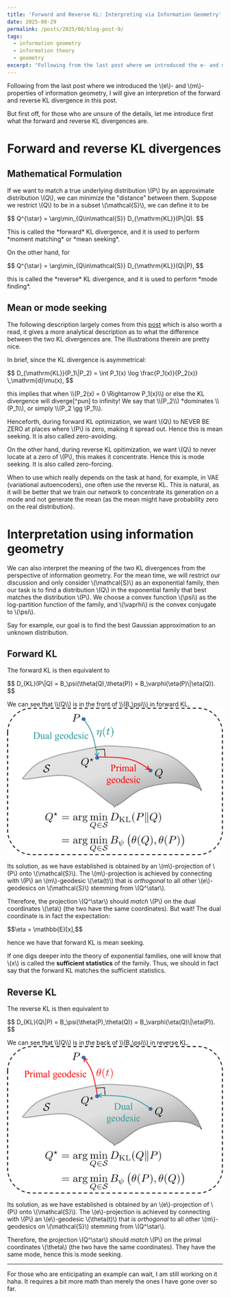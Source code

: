 ```yaml
---
title: 'Forward and Reverse KL: Interpreting via Information Geometry'
date: 2025-08-29
permalink: /posts/2025/08/blog-post-9/
tags:
  - information geometry
  - information theory
  - geometry
excerpt: "Following from the last post where we introduced the e- and m-properties of information geometry, I will give an interpretion of the forward and reverse KL divergence in this post."
---
```


Following from the last post where we introduced the \\(e\\)- and \\(m\\)-properties of information geometry, I will give an interpretion of the forward and reverse KL divergence in this post.

But first off, for those who are unsure of the details, let me introduce first what the forward and reverse KL divergences are.

# Forward and reverse KL divergences
## Mathematical Formulation
If we want to match a true underlying distribution \\(P\\) by an approximate distribution \\(Q\\), we can minimize the "distance" between them. Suppose we restrict \\(Q\\) to be in a subset \\(\mathcal{S}\\), we can define it to be
<p>
$$
    Q^{\star} = \arg\min_{Q\in\mathcal{S}} D_{\mathrm{KL}}(P\|Q).
$$
</p>
This is called the *forward* KL divergence, and it is used to perform *moment matching* or *mean seeking*.

On the other hand, for
<p>
$$
    Q^{\star} = \arg\min_{Q\in\mathcal{S}} D_{\mathrm{KL}}(Q\|P),
$$
</p>
this is called the *reverse* KL divergence, and it is used to perform *mode finding*.

## Mean or mode seeking
The following description largely comes from this [post](https://agustinus.kristia.de/blog/forward-reverse-kl/) which is also worth a read, it gives a more analytical description as to what the difference between the two KL divergences are. The illustrations therein are pretty nice.

In brief, since the KL divergence is asymmetrical:
<p>
$$
D_{\mathrm{KL}}(P_1\|P_2) = \int P_1(x) \log \frac{P_1(x)}{P_2(x)} \,\mathrm{d}\mu(x),
$$
</p>
this implies that when \\(P_2(x) = 0 \Rightarrow P_1(x)\\) or else the KL divergence will diverge[^pun] to infinity! We say that \\(P_2\\) *dominates \\(P_1\\), or simply \\(P_2 \gg \P_1\\).

[^pun]: KL divergence diverges! Pun intended. :)

Henceforth, during forward KL optimization, we want \\(Q\\) to NEVER BE ZERO at places where \\(P\\) is zero, making it spread out. Hence this is mean seeking. It is also called zero-avoiding.

On the other hand, during reverse KL opitimization, we want \\(Q\\) to never locate at a zero of \\(P\\), this makes it concentrate. Hence this is mode seeking. It is also called zero-forcing.

<!-- For a pictorial example, see the end of this post. -->

When to use which really depends on the task at hand, for example, in VAE (variational autoencoders), one often use the reverse KL. This is natural, as it will be better that we train our network to concentrate its generation on a mode and not generate the mean (as the mean might have probability zero on the real distribution).

# Interpretation using information geometry
We can also interpret the meaning of the two KL divergences from the perspective of information geometry. For the mean time, we will restrict our discussion and only consider \\(\mathcal{S}\\) as an exponential family, then our task is to find a distribution \\(Q\\) in the exponential family that best matches the distribution \\(P\\). We choose a convex function \\(\psi\\) as the log-partition function of the family, and \\(\vaprhi\\) is the convex conjugate to \\(\psi\\).

Say for example, our goal is to find the best Gaussian approximation to an unknown distribution.

## Forward KL
The forward KL is then equivalent to
<p>
$$
    D_{KL}(P\|Q) = B_\psi(\theta(Q),\theta(P)) = B_\varphi(\eta(P)\|\eta(Q)).
$$
</p>
We can see that \\(Q\\) is in the front of \\(B_\psi\\) in forward KL.

<img src='/images/posts/2025-08-30-forwardKL.png'>

Its solution, as we have established is obtained by an \\(m\\)-projection of \\(P\\) onto \\(\mathcal{S}\\). The \\(m\\)-projection is achieved by connecting with \\(P\\) an \\(m\\)-geodesic \\(\eta(t)\\) that is *orthogonal* to all other \\(e\\)-geodesics on \\(\mathcal{S}\\) stemming from \\(Q^\star\\).

Therefore, the projection \\(Q^\star\\) should *match* \\(P\\) on the dual coordinates \\(\eta\\) (the two have the same coordinates). But wait! The dual coordinate is in fact the expectation:
<p>
$$\eta = \mathbb{E}[x],$$
</p>
hence we have that forward KL is mean seeking.

If one digs deeper into the theory of exponential families, one will know that \\(x\\) is called the **sufficient statistics** of the family. Thus, we should in fact say that the forward KL matches the sufficient statistics.

## Reverse KL
The reverse KL is then equivalent to
<p>
$$
    D_{KL}(Q\|P) = B_\psi(\theta(P),\theta(Q)) = B_\varphi(\eta(Q)\|\eta(P)).
$$
</p>
We can see that \\(Q\\) is in the back of \\(B_\psi\\) in reverse KL.

<img src='/images/posts/2025-08-30-reverseKL.png'>

Its solution, as we have established is obtained by an \\(e\\)-projection of \\(P\\) onto \\(\mathcal{S}\\). The \\(e\\)-projection is achieved by connecting with \\(P\\) an \\(e\\)-geodesic \\(\theta(t)\\) that is *orthogonal* to all other \\(m\\)-geodesics on \\(\mathcal{S}\\) stemming from \\(Q^\star\\).

Therefore, the projection \\(Q^\star\\) should *match* \\(P\\) on the primal coordinates \\(\theta\\) (the two have the same coordinates). They have the same mode, hence this is mode seeking.

---
For those who are enticipating an example can wait, I am still working on it haha. It requires a bit more math than merely the ones I have gone over so far.
<!-- # Example
Let us consider a handwritten example.

Our goal in this example is to find the best Gaussian approximation to an unknown distribution. -->